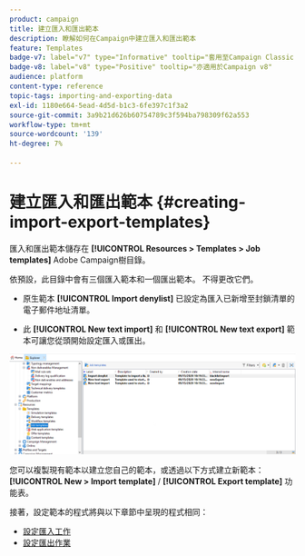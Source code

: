 ```yaml
---
product: campaign
title: 建立匯入和匯出範本
description: 瞭解如何在Campaign中建立匯入和匯出範本
feature: Templates
badge-v7: label="v7" type="Informative" tooltip="套用至Campaign Classic v7"
badge-v8: label="v8" type="Positive" tooltip="亦適用於Campaign v8"
audience: platform
content-type: reference
topic-tags: importing-and-exporting-data
exl-id: 1180e664-5ead-4d5d-b1c3-6fe397c1f3a2
source-git-commit: 3a9b21d626b60754789c3f594ba798309f62a553
workflow-type: tm+mt
source-wordcount: '139'
ht-degree: 7%

---
```


# 建立匯入和匯出範本 {#creating-import-export-templates}



匯入和匯出範本儲存在 **[!UICONTROL Resources > Templates > Job templates]** Adobe Campaign樹目錄。

依預設，此目錄中會有三個匯入範本和一個匯出範本。 不得更改它們。

* 原生範本 **[!UICONTROL Import denylist]** 已設定為匯入已新增至封鎖清單的電子郵件地址清單。

* 此 **[!UICONTROL New text import]** 和 **[!UICONTROL New text export]** 範本可讓您從頭開始設定匯入或匯出。

![](assets/s_ncs_user_export_wizard_template_create.png)

您可以複製現有範本以建立您自己的範本，或透過以下方式建立新範本： **[!UICONTROL New > Import template]** / **[!UICONTROL Export template]** 功能表。

接著，設定範本的程式將與以下章節中呈現的程式相同：

* [設定匯入工作](../../platform/using/executing-import-jobs.md)
* [設定匯出作業](../../platform/using/executing-export-jobs.md)
